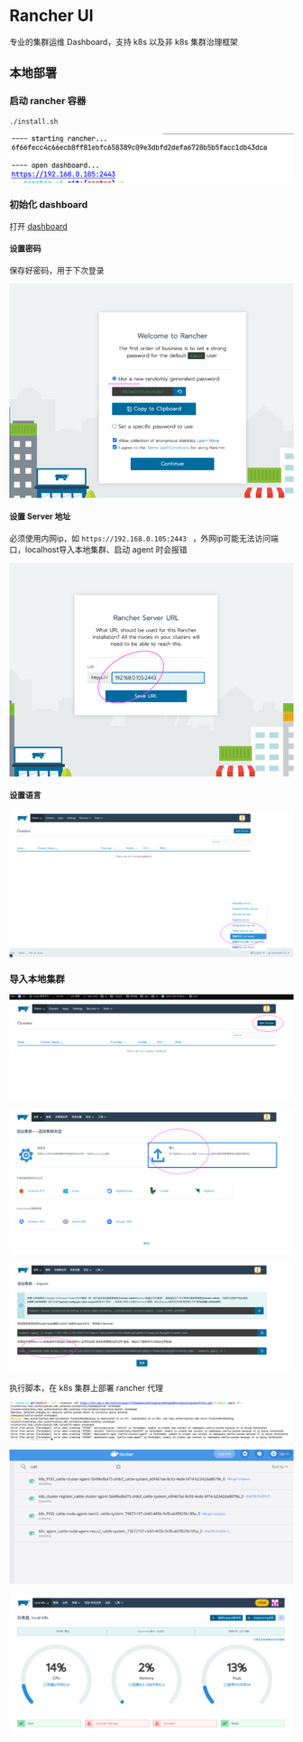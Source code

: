 # Rancher UI

专业的集群运维 Dashboard，支持 k8s 以及非 k8s 集群治理框架


## 本地部署

### 启动 rancher 容器

```
./install.sh
```

![](./imgs/install.png)

### 初始化 dashboard 

打开 [dashboard](https://localhost:2443)

#### 设置密码

保存好密码，用于下次登录

![](./imgs/password.png)

#### 设置 Server 地址

必须使用内网ip，如 `https://192.168.0.105:2443 ` ，外网ip可能无法访问端口，localhost导入本地集群、启动 agent 时会报错

![](./imgs/server-url.png)

#### 设置语言

![](./imgs/chs.png)

### 导入本地集群

![](./imgs/add-cluster.png)

![](./imgs/import.png)

![](./imgs/add-agent.png)

执行脚本，在 k8s 集群上部署 rancher 代理

![](./imgs/agent.png)

![](./imgs/cattle-resources.png)

![](./imgs/local-k8s-home.png)


